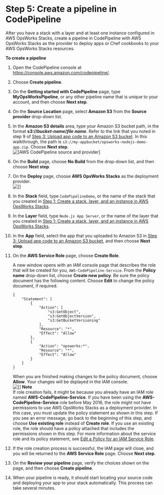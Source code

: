 # Step 5: Create a pipeline in CodePipeline<a name="other-services-cp-chef12-pipeline"></a>

After you have a stack with a layer and at least one instance configured in AWS OpsWorks Stacks, create a pipeline in CodePipeline with AWS OpsWorks Stacks as the provider to deploy apps or Chef cookbooks to your AWS OpsWorks Stacks resources\.

**To create a pipeline**

1. Open the CodePipeline console at [https://console\.aws\.amazon\.com/codepipeline/](https://console.aws.amazon.com/codepipeline/)\.

1. Choose **Create pipeline**\.

1. On the **Getting started with CodePipeline** page, type **MyOpsWorksPipeline**, or any other pipeline name that is unique to your account, and then choose **Next step**\.

1. On the **Source Location** page, select **Amazon S3** from the **Source provider** drop\-down list\.

1. In the **Amazon S3 details** area, type your Amazon S3 bucket path, in the format **s3://*bucket\-name*/*file name***\. Refer to the link that you noted in step 9 of [Step 3: Upload app code to an Amazon S3 bucket](other-services-cp-chef12-s3.md)\. In this walkthrough, the path is `s3://my-appbucket/opsworks-nodejs-demo-app.zip`\. Choose **Next step**\.  
![\[AWS CodePipeline source and provider\]](http://docs.aws.amazon.com/opsworks/latest/userguide/images/cp_integ_source12.png)

1. On the **Build** page, choose **No Build** from the drop\-down list, and then choose **Next step**\.

1. On the **Deploy** page, choose **AWS OpsWorks Stacks** as the deployment provider\.  
![\[\]](http://docs.aws.amazon.com/opsworks/latest/userguide/images/cp_integ_cpprovider12.png)

1. In the **Stack** field, type `CodePipelineDemo`, or the name of the stack that you created in [Step 1: Create a stack, layer, and an instance in AWS OpsWorks Stacks](other-services-cp-chef12-stack.md)\.

1. In the **Layer** field, type `Node.js App Server`, or the name of the layer that you created in [Step 1: Create a stack, layer, and an instance in AWS OpsWorks Stacks](other-services-cp-chef12-stack.md)\.

1. In the **App** field, select the app that you uploaded to Amazon S3 in [Step 3: Upload app code to an Amazon S3 bucket](other-services-cp-chef12-s3.md), and then choose **Next step**\.

1. On the **AWS Service Role** page, choose **Create Role**\.

   A new window opens with an IAM console page that describes the role that will be created for you, `AWS-CodePipeline-Service`\. From the **Policy name** drop\-down list, choose **Create new policy**\. Be sure the policy document has the following content\. Choose **Edit** to change the policy document, if required\.

   ```
   {
       "Statement": [
           {
               "Action": [
                   "s3:GetObject",
                   "s3:GetObjectVersion",
                   "s3:GetBucketVersioning"
               ],
               "Resource": "*",
               "Effect": "Allow"
           },
           {
               "Action": "opsworks:*",
               "Resource": "*",
               "Effect": "Allow"
           }
       ]
   }
   ```

   When you are finished making changes to the policy document, choose **Allow**\. Your changes will be dsplayed in the IAM console\.  
![\[\]](http://docs.aws.amazon.com/opsworks/latest/userguide/images/cp_integ_iamrole.png)
**Note**  
If role creation fails, it might be because you already have an IAM role named **AWS\-CodePipeline\-Service**\. If you have been using the **AWS\-CodePipeline\-Service** role before May 2016, the role might not have permissions to use AWS OpsWorks Stacks as a deployment provider\. In this case, you must update the policy statement as shown in this step\. If you see an error message, go back to the beginning of this step, and choose **Use existing role** instead of **Create role**\. If you use an existing role, the role should have a policy attached that includes the permissions shown in this step\. For more information about the service role and its policy statement, see [Edit a Policy for an IAM Service Role](http://docs.aws.amazon.com/codepipeline/latest/userguide/access-permissions.html#how-to-custom-role)\.

1. If the role creation process is successful, the IAM page will close, and you will be returned to the **AWS Service Role** page\. Choose **Next step**\.

1. On the **Review your pipeline** page, verify the choices shown on the page, and then choose **Create pipeline**\.

1. When your pipeline is ready, it should start locating your source code and deploying your app to your stack automatically\. This process can take several minutes\.